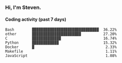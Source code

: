 ### Hi, I'm Steven.

#### Coding activity (past 7 days)
```
Bash        ▓▓▓▓▓▓▓▓▓▓▓▓▓▓▓▓▓▓▓▓▓▓▓▓▓▓▓▓▓▓  36.22%
other       ▓▓▓▓▓▓▓▓▓▓▓▓▓▓▓▓▓▓▓▓▓▓          27.20%
C           ▓▓▓▓▓▓▓▓▓▓▓▓▓                   16.74%
Python      ▓▓▓▓▓▓▓▓▓▓▓▓                    15.32%
Docker      ▓                                2.33%
Makefile                                     1.11%
JavaScript                                   1.08%
```
